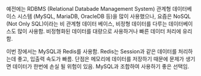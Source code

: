 예전에는
RDBMS (Relational Databade Management System) 관계형 데이터베이스 시스템
(MySQL, MariaDB, OracleDB 등)을 많이 사용했으나,
요즘은 NoSQL (Not Only SQL)이라는
비 관계형 데이터 베이스, 비정형 데이터를 다루는 데이터베이스도 많이 사용함.
비정형화된 데이터를 대량으로 사용하거나 빠른 데이터 처리에 유리함.

이번 장에서는 MySQL과 Redis를 사용함.
Redis는 Session과 같은 데이터를 처리하는데 좋고, 입출력 속도가 빠름.
단점은 메모리에 데이터를 저장하기 때문에 문제가 생기면 데이터가 한번에 손실 될 위험이 있음.
MySQL과 조합하여 사용하기 좋은 선택임.
